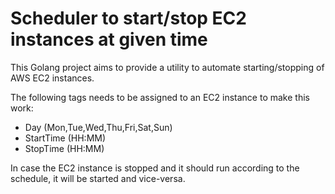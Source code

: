 # Scheduler to start/stop EC2 instances at given time

This Golang project aims to provide a utility to automate starting/stopping of AWS EC2 instances.

The following tags needs to be assigned to an EC2 instance to make this work:
* Day (Mon,Tue,Wed,Thu,Fri,Sat,Sun)
* StartTime (HH:MM)
* StopTime (HH:MM)

In case the EC2 instance is stopped and it should run according to the schedule, it will be started and vice-versa.
